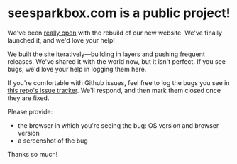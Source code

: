 # seesparkbox.com is a public project!

We've been [really open](building.seesparkbox.com) with the rebuild of our new website. We've finally launched it, and we'd love your help!

We built the site iteratively—building in layers and pushing frequent releases. We've shared it with the world now, but it isn't perfect. If you see bugs, we'd love your help in logging them here.

If you're comfortable with Github issues, feel free to log the bugs you see in [this repo's issue tracker](https://github.com/neilrenicker/seesparkbox.com-issuetracker/issues). We'll respond, and then mark them closed once they are fixed.

Please provide:

* the browser in which you're seeing the bug: OS version and browser version
* a screenshot of the bug

Thanks so much!